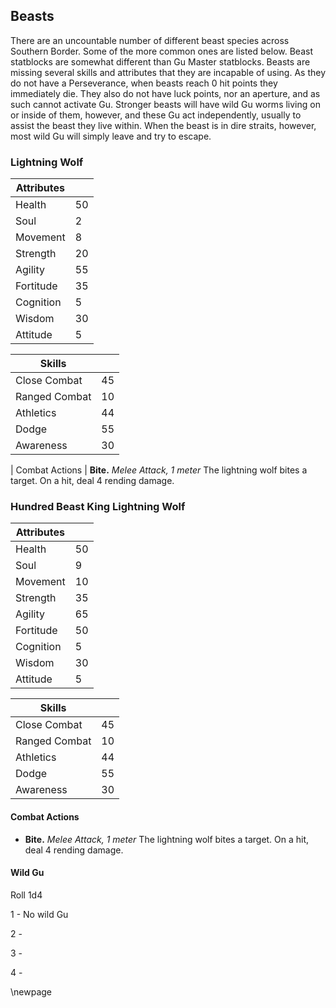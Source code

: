 ## Beasts
There are an uncountable number of different beast species across Southern Border. Some of the more common ones are listed below. Beast statblocks are somewhat different than Gu Master statblocks. Beasts are missing several skills and attributes that they are incapable of using. As they do not have a Perseverance, when beasts reach 0 hit points they immediately die. They also do not have luck points, nor an aperture, and as such cannot activate Gu. Stronger beasts will have wild Gu worms living on or inside of them, however, and these Gu act independently, usually to assist the beast they live within. When the beast is in dire straits, however, most wild Gu will simply leave and try to escape.

### Lightning Wolf
| Attributes | |
| ----- | ----- |
| Health | 50 |
| Soul | 2 |
| Movement | 8 |
| Strength | 20 |
| Agility | 55 |
| Fortitude | 35 |
| Cognition | 5 |
| Wisdom | 30 |
| Attitude | 5 |

| Skills | |
| ----- | ----- |
| Close Combat | 45 |
| Ranged Combat | 10 |
| Athletics | 44 |
| Dodge | 55 |
| Awareness | 30 |

| Combat Actions | 
**Bite.** *Melee Attack, 1 meter* The lightning wolf bites a target. On a hit, deal 4 rending damage. 

### Hundred Beast King Lightning Wolf
| Attributes | |
| ----- | ----- |
| Health | 50 |
| Soul | 9 |
| Movement | 10 |
| Strength | 35 |
| Agility | 65 |
| Fortitude | 50 |
| Cognition | 5 |
| Wisdom | 30 |
| Attitude | 5 |

| Skills | |
| ----- | ----- |
| Close Combat | 45 |
| Ranged Combat | 10 |
| Athletics | 44 |
| Dodge | 55 |
| Awareness | 30 |

#### Combat Actions
- **Bite.** *Melee Attack, 1 meter* The lightning wolf bites a target. On a hit, deal 4 rending damage.

#### Wild Gu
Roll 1d4

1 - No wild Gu

2 - 

3 - 

4 - 

\newpage